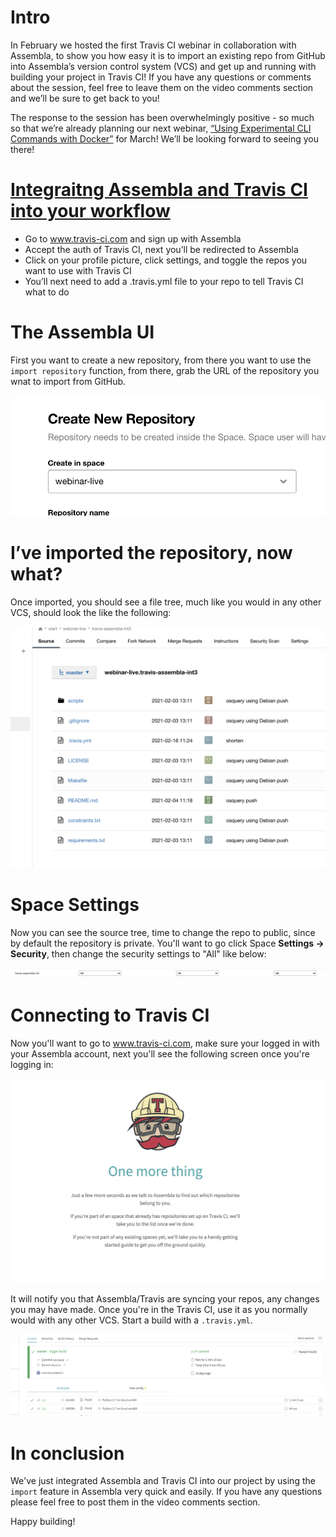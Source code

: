 # Intro

In February we hosted the first Travis CI webinar in collaboration with Assembla, to show you how easy it is to import an existing repo from GitHub into Assembla’s version control system (VCS) and get up and running with building your project in Travis CI! If you have any questions or comments about the session, feel free to leave them on the video comments section and we’ll be sure to get back to you!

The response to the session has been overwhelmingly positive - so much so that we’re already planning our next webinar, [“Using Experimental CLI Commands with Docker”](https://landing.travis-ci.com/webinar/) for March! We’ll be looking forward to seeing you there!


# [Integraitng Assembla and Travis CI into your workflow](https://www.youtube.com/watch?v=RXzcXyitNLk&t=220s)

* Go to www.travis-ci.com and sign up with Assembla
* Accept the auth of Travis CI, next you’ll be redirected to Assembla
* Click on your profile picture, click settings, and toggle the repos you want to use with Travis CI
* You’ll next need to add a .travis.yml file to your repo to tell Travis CI what to do

# The Assembla UI 

First you want to create a new repository, from there you want to use the `import repository` function, from there, grab the URL of the repository you wnat to import from GitHub. 

![1](assembla3.png) 

# I’ve imported the repository, now what?

Once imported, you should see a file tree, much like you would in any other VCS, should look the like the following: 

![3](assembla2.png)

# Space Settings 

Now you can see the source tree, time to change the repo to public, since by default the repository is private. You'll want to go click Space **Settings -> Security**, then change the security settings to "All" like below:

![5](assembla5.png)

# Connecting to Travis CI 

Now you'll want to go to www.travis-ci.com, make sure your logged in with your Assembla account, next you'll see the following screen once you're logging in:

![4](assembla4.png) 

It will notify you that Assembla/Travis are syncing your repos, any changes you may have made. Once you're in the Travis CI, use it as you normally would with any other VCS. Start a build with a `.travis.yml`. 

![5](assembla1.png) 

# In conclusion 

We've just integrated Assembla and Travis CI into our project by using the `import` feature in Assembla very quick and easily. If you have any questions please feel free to post them in the video comments section. 

Happy building! 
